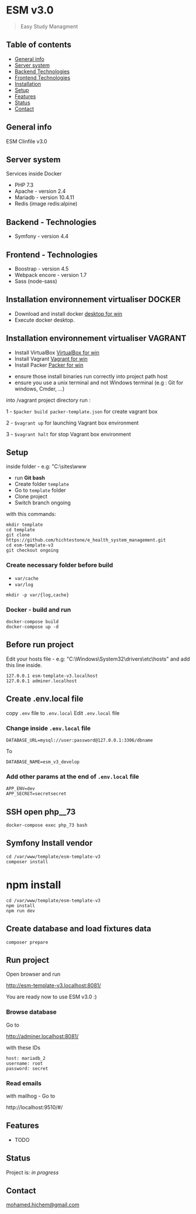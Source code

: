 # ESM v3.0
> Easy Study Managment

## Table of contents
* [General info](#general-info)
* [Server system](#server_system)
* [Backend Technologies](#backend_technologies)
* [Frontend Technologies](#frontend_technologies)
* [Installation](#installation)
* [Setup](#setup)
* [Features](#features)
* [Status](#status)
* [Contact](#contact)

## General info
ESM Clinfile v3.0

## Server system

Services inside Docker 

* PHP 7.3
* Apache - version 2.4
* Mariadb - version 10.4.11
* Redis (image redis:alpine)

## Backend - Technologies

* Symfony - version 4.4

## Frontend - Technologies

* Boostrap - version 4.5
* Webpack encore - version 1.7
* Sass (node-sass)

## Installation environnement virtualiser DOCKER


* Download and install docker [desktop for win](https://www.docker.com/products/docker-desktop)
* Execute docker desktop.


## Installation environnement virtualiser VAGRANT

* Install VirtualBox [VirtualBox for win](https://download.virtualbox.org/virtualbox/6.1.18/VirtualBox-6.1.18-142142-Win.exe)
* Install Vagrant  [Vagrant for win](https://releases.hashicorp.com/vagrant/2.2.15/vagrant_2.2.15_x86_64.msi)
* Install Packer [Packer for win](https://releases.hashicorp.com/packer/1.7.2/packer_1.7.2_windows_amd64.zip)

- ensure those install binaries run correctly into project path host 
- ensure you use a unix terminal and not Windows terminal (e.g : Git for windows, Cmder, ...)

into /vagrant project directory run :

1 - ```$packer build packer-template.json``` for create vagrant box

2 - ``$vagrant up`` for launching Vagrant box environment

3 - ``$vagrant halt`` for stop Vagrant box environment



## Setup

inside folder - e.g: "C:\sites\www 

* run **Git bash**
* Create folder `template`
* Go to `template` folder
* Clone project
* Switch branch ongoing

with this commands:

```shell
mkdir template
cd template
git clone https://github.com/hichtestone/e_health_system_management.git
cd esm-template-v3
git checkout ongoing
```

### Create necessary folder before build

* `var/cache`
* `var/log`

```
mkdir -p var/{log,cache}
```

### Docker - build and run

```
docker-compose build
docker-compose up -d
```

## Before run project

Edit your hosts file - e.g:  "C:\Windows\System32\drivers\etc\hosts" and add this line inside.

```
127.0.0.1 esm-template-v3.localhost
127.0.0.1 adminer.localhost
```

## Create .env.local file

copy `.env` file to `.env.local`
Edit `.env.local` file

### Change inside `.env.local` file

```
DATABASE_URL=mysql://user:password@127.0.0.1:3306/dbname
```

To

```
DATABASE_NAME=esm_v3_develop
```

### Add other params at the end of `.env.local` file

```
APP_ENV=dev
APP_SECRET=secretsecret
```

## SSH open php__73

```
docker-compose exec php_73 bash
```

## Symfony Install vendor

```
cd /var/www/template/esm-template-v3
composer install
```

# npm install

```
cd /var/www/template/esm-template-v3
npm install
npm run dev
```

## Create database and load fixtures data

```
composer prepare
```

## Run project

Open browser and run

http://esm-template-v3.localhost:8081/

You are ready now to use ESM v3.0 :)

### Browse database

Go to 

http://adminer.localhost:8081/

with these IDs

```
host: mariadb_2
username: root
password: secret
```

### Read emails

with mailhog - Go to 

http://localhost:9510/#/

## Features

* TODO

## Status
Project is: _in progress_

## Contact
mohamed.hichem@gmail.com 
